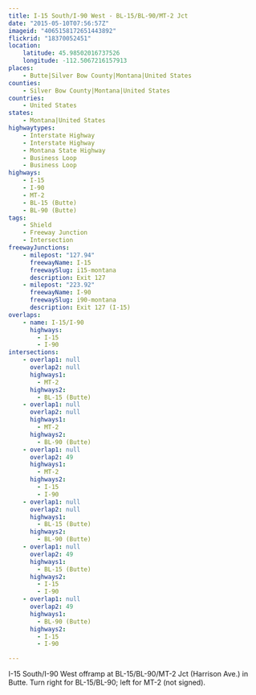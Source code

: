 ```yaml
---
title: I-15 South/I-90 West - BL-15/BL-90/MT-2 Jct
date: "2015-05-10T07:56:57Z"
imageid: "4065158172651443892"
flickrid: "18370052451"
location:
    latitude: 45.98502016737526
    longitude: -112.5067216157913
places:
    - Butte|Silver Bow County|Montana|United States
counties:
    - Silver Bow County|Montana|United States
countries:
    - United States
states:
    - Montana|United States
highwaytypes:
    - Interstate Highway
    - Interstate Highway
    - Montana State Highway
    - Business Loop
    - Business Loop
highways:
    - I-15
    - I-90
    - MT-2
    - BL-15 (Butte)
    - BL-90 (Butte)
tags:
    - Shield
    - Freeway Junction
    - Intersection
freewayJunctions:
    - milepost: "127.94"
      freewayName: I-15
      freewaySlug: i15-montana
      description: Exit 127
    - milepost: "223.92"
      freewayName: I-90
      freewaySlug: i90-montana
      description: Exit 127 (I-15)
overlaps:
    - name: I-15/I-90
      highways:
        - I-15
        - I-90
intersections:
    - overlap1: null
      overlap2: null
      highways1:
        - MT-2
      highways2:
        - BL-15 (Butte)
    - overlap1: null
      overlap2: null
      highways1:
        - MT-2
      highways2:
        - BL-90 (Butte)
    - overlap1: null
      overlap2: 49
      highways1:
        - MT-2
      highways2:
        - I-15
        - I-90
    - overlap1: null
      overlap2: null
      highways1:
        - BL-15 (Butte)
      highways2:
        - BL-90 (Butte)
    - overlap1: null
      overlap2: 49
      highways1:
        - BL-15 (Butte)
      highways2:
        - I-15
        - I-90
    - overlap1: null
      overlap2: 49
      highways1:
        - BL-90 (Butte)
      highways2:
        - I-15
        - I-90

---
```

I-15 South/I-90 West offramp at BL-15/BL-90/MT-2 Jct (Harrison Ave.) in Butte.  Turn right for BL-15/BL-90; left for MT-2 (not signed).